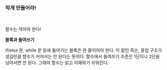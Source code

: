 ### 작게 만들어라!
<br>

함수는 작아야 한다!

**블록과 들여쓰기**

if/else 문, while 문 등에 들어가는 블록은 한 줄이어야 한다. 이 말인 즉슨, 중첩 구조가 생길만큼 함수가 커져서는 안 된다는 뜻이다. 함수에서 들여쓰기 수준은 1단이나 2단을 넘어서면 안 된다. 그래야 함수는 읽고 이해하기 쉬워진다.  


